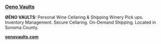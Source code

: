 ### <a href="https://www.oenovaults.com/" target="_blank" onclick="ga('send', 'event', 'OutBoundLinksEmailTitle', 'https://www.oenovaults.com/', 'Oeno Vaults');">Oeno Vaults</a>

**ØĒNO VAULTS:** Personal Wine Cellaring & Shipping
Winery Pick ups. Inventory Management. Secure Cellaring. On-Demand Shipping. 
Located in Sonoma County. 

**<a href="https://www.oenovaults.com/" target="_blank" onclick="ga('send', 'event', 'OutBoundLinksEmail', 'https://www.oenovaults.com/', 'oenovaults.com');">oenovaults.com</a>**
